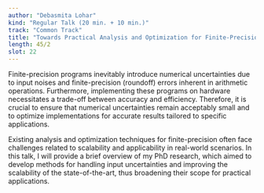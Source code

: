 ```yaml
---
author: "Debasmita Lohar"
kind: "Regular Talk (20 min. + 10 min.)"
track: "Common Track"
title: "Towards Practical Analysis and Optimization for Finite-Precision"
length: 45/2
slot: 22
---
```


Finite-precision programs inevitably introduce numerical uncertainties due to input noises and finite-precision (roundoff) errors inherent in arithmetic operations. Furthermore, implementing these programs on hardware necessitates a trade-off between accuracy and efficiency. Therefore, it is crucial to ensure that numerical uncertainties remain acceptably small and to optimize implementations for accurate results tailored to specific applications.

Existing analysis and optimization techniques for finite-precision often face challenges related to scalability and applicability in real-world scenarios. In this talk, I will provide a brief overview of my PhD research, which aimed to develop methods for handling input uncertainties and improving the scalability of the state-of-the-art, thus broadening their scope for practical applications.
